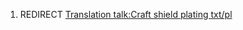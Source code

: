 1.  REDIRECT [Translation talk:Craft shield plating
    txt/pl](Translation_talk:Craft_shield_plating_txt/pl "wikilink")